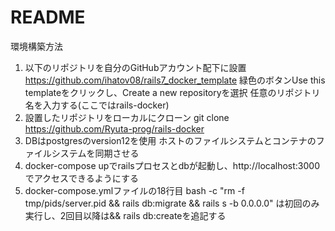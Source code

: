 # README

環境構築方法
1. 以下のリポジトリを自分のGitHubアカウント配下に設置
https://github.com/ihatov08/rails7_docker_template
緑色のボタンUse this templateをクリックし、Create a new repositoryを選択
任意のリポジトリ名を入力する(ここではrails-docker)<br>
2. 設置したリポジトリをローカルにクローン
git clone https://github.com/Ryuta-prog/rails-docker<br>
3. DBはpostgresのversion12を使用
ホストのファイルシステムとコンテナのファイルシステムを同期させる<br>
4. docker-compose upでrailsプロセスとdbが起動し、http://localhost:3000 でアクセスできるようにする<br>
5. docker-compose.ymlファイルの18行目 bash -c "rm -f tmp/pids/server.pid && rails db:migrate && rails s -b 0.0.0.0" は初回のみ実行し、2回目以降は&& rails db:createを追記する
